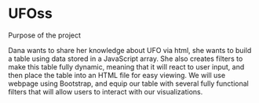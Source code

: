 # UFOss

Purpose of the project

Dana wants to share her knowledge about UFO via html, she wants to build a table using data stored in a JavaScript array. She also creates filters to make this table fully dynamic, meaning that it will react to user input, and then place the table into an HTML file for easy viewing. We will use webpage using Bootstrap, and equip our table with several fully functional filters that will allow users to interact with our visualizations.
